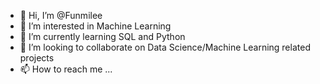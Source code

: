 - 👋 Hi, I’m @Funmilee
- 👀 I’m interested in Machine Learning
- 🌱 I’m currently learning SQL and Python
- 💞️ I’m looking to collaborate on Data Science/Machine Learning related projects
- 📫 How to reach me ...

<!---
Funmilee/Funmilee is a ✨ special ✨ repository because its `README.md` (this file) appears on your GitHub profile.
You can click the Preview link to take a look at your changes.
--->
